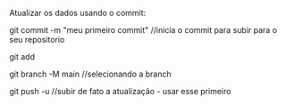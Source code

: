 Atualizar os dados usando o commit:

git commit -m "meu primeiro commit" //inicia o commit para subir para o seu repositorio

git add <file que foi atualizado>

git branch -M main //selecionando a branch 

git push -u //subir de fato a atualização - usar esse primeiro
